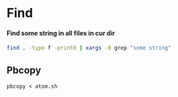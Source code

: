 # Find

#### Find some string in all files in cur dir

```bash
find . -type f -print0 | xargs -0 grep "some string"
```

## Pbcopy

 `pbcopy < atom.sh`


